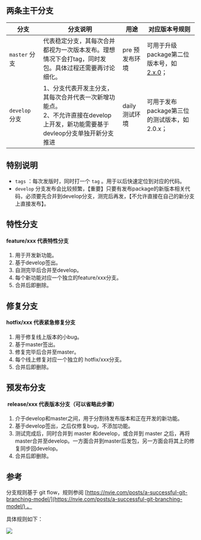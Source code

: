 <a name="ITpDE"></a>
## 两条主干分支


| 分支 | 分支说明 | 用途 | 对应版本号规则 |
| --- | --- | --- | --- |
| `master` 分支 | 代表稳定分支，其每次合并都视为一次版本发布。理想情况下会打tag，同时发包。具体过程还需要再讨论细化。 | pre 预发布环境 | 可用于升级package第二位版本号，如[2.x.0](https://www.yuque.com/gpgy5k/ucf/cm1rnu/2.x.0)； |
| `develop`  分支 | 1、分支代表开发主分支，其每次合并代表一次新增功能点。<br />2、不允许直接在develop上开发，新功能需要基于devleop分支单独开新分支推进 | daily 测试环境 | 可用于发布package第三位的测试版本，如2.0.x； |



<a name="i7Q4N"></a>
## 特别说明

- `tags` ：每次发版时，同时打一个 `tag` 。用于以后快速定位到对应的代码。
- `develop` 分支发布会比较频繁，【重要】只要有发布package的新版本相关代码，必须要先合并到develop分支，测完后再发，【不允许直接在自己的新分支上直接发布】。
<a name="0FeBb"></a>
## 
<a name="4No5Y"></a>
## 特性分支
<a name="8tWuy"></a>
#### feature/xxx 代表特性分支

  1. 用于开发新功能。
  1. 基于develop签出。
  1. 自测完毕后合并至develop。
  1. 每个新功能对应一个独立的feature/xxx分支。
  1. 合并后即删除。



<a name="WsIT5"></a>
## 修复分支
<a name="NGSMu"></a>
#### hotfix/xxx 代表紧急修复分支

  1. 用于修复线上版本的小bug。
  1. 基于master签出。
  1. 修复完毕后合并至master。
  1. 每个线上修复对应一个独立的 hotfix/xxx分支。
  1. 合并后即删除。

<a name="lPjSN"></a>
## 预发布分支
<a name="evsaz"></a>
####  release/xxx 代表版本分支（可以省略此步骤）

  1. 介于develop和master之间，用于分割待发布版本和正在开发的新功能。
  1. 基于develop签出，之后仅修复bug，不添加功能。
  1. 测试完成后，同时合并到 master 和develop，或合并到 master 之后，再将master合并至develop。一方面合并到master后发包，另一方面会将其上的修复同步回develop。
  1. 合并后即删除。


<a name="O0g51"></a>
## 参考

分支规则基于 git flow，规则参阅 [https://nvie.com/posts/a-successful-git-branching-model/](https://nvie.com/posts/a-successful-git-branching-model/) 。

具体规则如下：

![](http://design.yonyoucloud.com/static/yuque/0/2019/png/447347/1567684748435-ced35407-17a3-4f1d-b1bd-eb5aa07fecd9.png#align=left&display=inline&height=1524&originHeight=1524&originWidth=1150&size=0&status=done&width=1150)